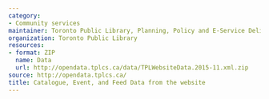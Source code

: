 ```yaml
---
category:
- Community services
maintainer: Toronto Public Library, Planning, Policy and E-Service Delivery
organization: Toronto Public Library
resources:
- format: ZIP
  name: Data
  url: http://opendata.tplcs.ca/data/TPLWebsiteData.2015-11.xml.zip
source: http://opendata.tplcs.ca/
title: Catalogue, Event, and Feed Data from the website
---
```

